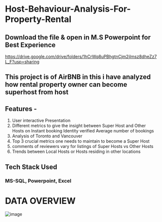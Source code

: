 # Host-Behaviour-Analysis-For-Property-Rental
## Download the file & open in M.S Powerpoint for Best Experience
https://drive.google.com/drive/folders/1hCrWq8uPBhgtnCjm2jImsz8dheZz7L_F?usp=sharing
## This project is of AirBNB in this i have analyzed how rental property owner can become superhost from host
## Features -
1. User interactive Presentation
2. Different metrics to give the insight between Super Host and Other Hosts on
Instant booking
Identity verified
Average number of bookings
3. Analysis of Toronto and Vancouver
4. Top 3 crucial metrics one needs to maintain to become a Super Host
5. comments of reviewers vary for listings of Super Hosts vs Other Hosts
6. Trends between Local Hosts or Hosts residing in other locations
## Tech Stack Used
### MS-SQL, Powerpoint, Excel

# DATA OVERVIEW
![image](https://user-images.githubusercontent.com/112546245/187664875-449a2869-5e1b-4f23-a466-c300c7cf3b49.png)

